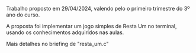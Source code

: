 Trabalho proposto em 29/04/2024, valendo pelo o primeiro trimestre do 3º ano do curso.

A proposta foi implementar um jogo simples de Resta Um no terminal, usando os conhecimentos adquiridos nas aulas.

Mais detalhes no briefing de "resta_um.c"
